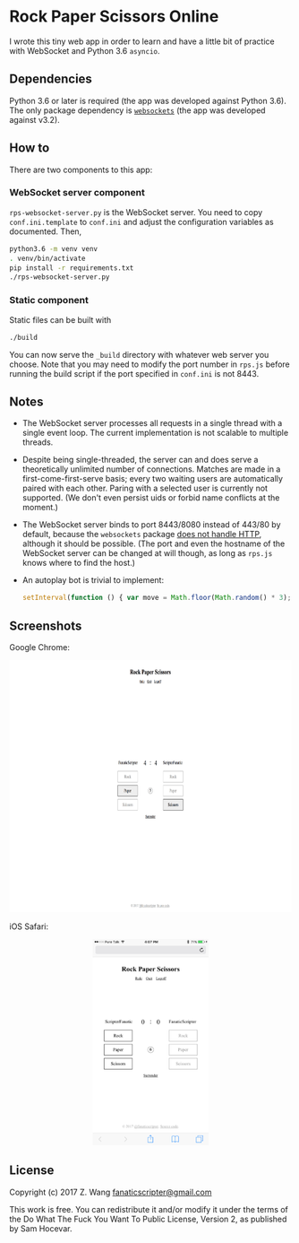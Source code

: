 # Rock Paper Scissors Online

I wrote this tiny web app in order to learn and have a little bit of practice
with WebSocket and Python 3.6 `asyncio`.

## Dependencies

Python 3.6 or later is required (the app was developed against Python 3.6). The
only package dependency is [`websockets`](https://github.com/aaugustin/websockets)
(the app was developed against v3.2).

## How to

There are two components to this app:

### WebSocket server component

`rps-websocket-server.py` is the WebSocket server. You need to copy
`conf.ini.template` to `conf.ini` and adjust the configuration variables
as documented. Then,

```sh
python3.6 -m venv venv
. venv/bin/activate
pip install -r requirements.txt
./rps-websocket-server.py
```

### Static component

Static files can be built with

```sh
./build
```

You can now serve the `_build` directory with whatever web server you
choose. Note that you may need to modify the port number in `rps.js`
before running the build script if the port specified in `conf.ini` is
not 8443.

## Notes

- The WebSocket server processes all requests in a single thread with a single
  event loop. The current implementation is not scalable to multiple threads.

- Despite being single-threaded, the server can and does serve a theoretically
  unlimited number of connections. Matches are made in a first-come-first-serve
  basis; every two waiting users are automatically paired with each
  other. Paring with a selected user is currently not supported. (We don't even
  persist uids or forbid name conflicts at the moment.)

- The WebSocket server binds to port 8443/8080 instead of 443/80 by default,
  because the `websockets` package
  [does not handle HTTP](https://github.com/aaugustin/websockets/issues/116),
  although it should be possible. (The port and even the hostname of the
  WebSocket server can be changed at will though, as long as `rps.js`
  knows where to find the host.)

- An autoplay bot is trivial to implement:

  ```js
  setInterval(function () { var move = Math.floor(Math.random() * 3); $('.button.clickable[data-move=' + move + ']').click(); }, 1000)
  ```

## Screenshots

Google Chrome:

<div align="center"><img src="screenshots/screenshot-chrome.png" alt="screenshot-chrome.png" width="720" height="450"></div>

iOS Safari:

<div align="center"><img src="screenshots/screenshot-ios-safari.png" alt="screenshot-ios-safari.png" width="207" height="368"></div>

## License

Copyright (c) 2017 Z. Wang <fanaticscripter@gmail.com>

This work is free. You can redistribute it and/or modify it under the
terms of the Do What The Fuck You Want To Public License, Version 2,
as published by Sam Hocevar.
